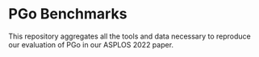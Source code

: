 # PGo Benchmarks

This repository aggregates all the tools and data necessary to reproduce our evaluation of PGo in our ASPLOS 2022 paper.


